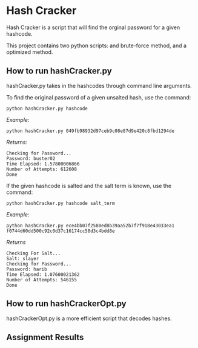 # Hash Cracker

Hash Cracker is a script that will find the orginal password for a given hashcode.


This project contains two python scripts: and brute-force method, and a optimized method.


## How to run hashCracker.py

hashCracker.py takes in the hashcodes through command line arguments. 

To find the original password of a given unsalted hash, use the command:

	python hashCracker.py hashcode

*Example:*

	python hashCracker.py 049fb98932d97ceb9c08e87d9e420c8fbd1294de

*Returns:*

	Checking for Password...
	Password: buster02
	Time Elapsed: 1.57800006866
	Number of Attempts: 612608
	Done

If the given hashcode is salted and the salt term is known, use the command:

	python hashCracker.py hashcode salt_term

*Example:*

	python hashCracker.py ece4bb07f2580ed8b39aa52b7f7f918e43033ea1 f0744d60dd500c92c0d37c16174cc58d3c4bdd8e

*Returns*

	Checking For Salt...
	Salt: slayer
	Checking for Password...
	Password: harib
	Time Elapsed: 1.07600021362
	Number of Attempts: 546155
	Done
    
## How to run hashCrackerOpt.py

hashCrackerOpt.py is a more efficient script that decodes hashes.








## Assignment Results
